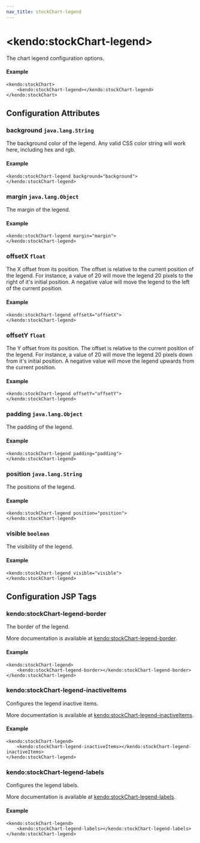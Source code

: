 ```yaml
---
nav_title: stockChart-legend
---
```


# \<kendo:stockChart-legend\>

The chart legend configuration options.

#### Example
    <kendo:stockChart>
        <kendo:stockChart-legend></kendo:stockChart-legend>
    </kendo:stockChart>

## Configuration Attributes

### background `java.lang.String`

The background color of the legend. Any valid CSS color string will work here, including hex and rgb.

#### Example
    <kendo:stockChart-legend background="background">
    </kendo:stockChart-legend>

### margin `java.lang.Object`

The margin of the legend.

#### Example
    <kendo:stockChart-legend margin="margin">
    </kendo:stockChart-legend>

### offsetX `float`

The X offset from its position.  The offset is relative to the current position of the legend.
For instance, a value of 20 will move the legend 20 pixels to the right of it's initial position.  A negative value will move the legend
to the left of the current position.

#### Example
    <kendo:stockChart-legend offsetX="offsetX">
    </kendo:stockChart-legend>

### offsetY `float`

The Y offset from its position.  The offset is relative to the current position of the legend.
For instance, a value of 20 will move the legend 20 pixels down from it's initial position.  A negative value will move the legend
upwards from the current position.

#### Example
    <kendo:stockChart-legend offsetY="offsetY">
    </kendo:stockChart-legend>

### padding `java.lang.Object`

The padding of the legend.

#### Example
    <kendo:stockChart-legend padding="padding">
    </kendo:stockChart-legend>

### position `java.lang.String`

The positions of the legend.

#### Example
    <kendo:stockChart-legend position="position">
    </kendo:stockChart-legend>

### visible `boolean`

The visibility of the legend.

#### Example
    <kendo:stockChart-legend visible="visible">
    </kendo:stockChart-legend>


##  Configuration JSP Tags

### kendo:stockChart-legend-border

The border of the legend.

More documentation is available at [kendo:stockChart-legend-border](/api/wrappers/jsp/stockchart/legend-border).

#### Example

    <kendo:stockChart-legend>
        <kendo:stockChart-legend-border></kendo:stockChart-legend-border>
    </kendo:stockChart-legend>

### kendo:stockChart-legend-inactiveItems

Configures the legend inactive items.

More documentation is available at [kendo:stockChart-legend-inactiveItems](/api/wrappers/jsp/stockchart/legend-inactiveitems).

#### Example

    <kendo:stockChart-legend>
        <kendo:stockChart-legend-inactiveItems></kendo:stockChart-legend-inactiveItems>
    </kendo:stockChart-legend>

### kendo:stockChart-legend-labels

Configures the legend labels.

More documentation is available at [kendo:stockChart-legend-labels](/api/wrappers/jsp/stockchart/legend-labels).

#### Example

    <kendo:stockChart-legend>
        <kendo:stockChart-legend-labels></kendo:stockChart-legend-labels>
    </kendo:stockChart-legend>

